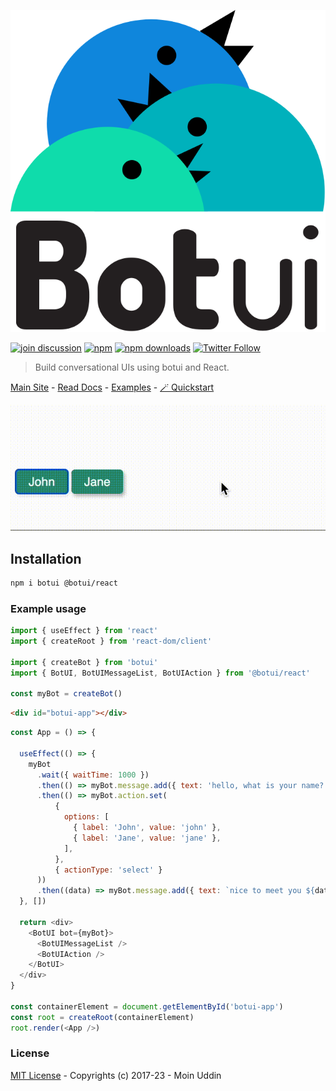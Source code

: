 ![logo](../botui/assets/logo.svg)

[![join discussion](https://img.shields.io/badge/discussions-🤝-blueviolet?style=flat-square)](https://github.com/botui/botui/discussions) [![npm](https://img.shields.io/npm/v/botui.svg?style=flat-square)](https://www.npmjs.com/package/botui) [![npm downloads](https://img.shields.io/npm/dm/botui.svg?style=flat-square)](https://www.npmjs.com/package/botui) [![Twitter Follow](https://img.shields.io/twitter/follow/moinism)](https://twitter.com/moinism)

> Build conversational UIs using botui and React.


[Main Site](https://botui.org) - [Read Docs](https://docs.botui.org) - [Examples](https://github.com/moinism/botui-examples) - [🪄 Quickstart](https://github.com/botui/react-quickstart)


![botui preview](../botui/assets/botui_preview.gif)

## Installation

```bash
npm i botui @botui/react
```

### Example usage

```js
import { useEffect } from 'react'
import { createRoot } from 'react-dom/client'

import { createBot } from 'botui'
import { BotUI, BotUIMessageList, BotUIAction } from '@botui/react'

const myBot = createBot()
```

```html
<div id="botui-app"></div>
```

```js
const App = () => {

  useEffect(() => {
    myBot
      .wait({ waitTime: 1000 })
      .then(() => myBot.message.add({ text: 'hello, what is your name?' }))
      .then(() => myBot.action.set(
          {
            options: [
              { label: 'John', value: 'john' },
              { label: 'Jane', value: 'jane' },
            ],
          },
          { actionType: 'select' }
      ))
      .then((data) => myBot.message.add({ text: `nice to meet you ${data.selected.label}` }))
  }, [])

  return <div>
    <BotUI bot={myBot}>
      <BotUIMessageList />
      <BotUIAction />
    </BotUI>
  </div>
}

const containerElement = document.getElementById('botui-app')
const root = createRoot(containerElement)
root.render(<App />)
```

### License

[MIT License](https://github.com/moinism/botui/blob/master/LICENSE) - Copyrights (c) 2017-23 - Moin Uddin
